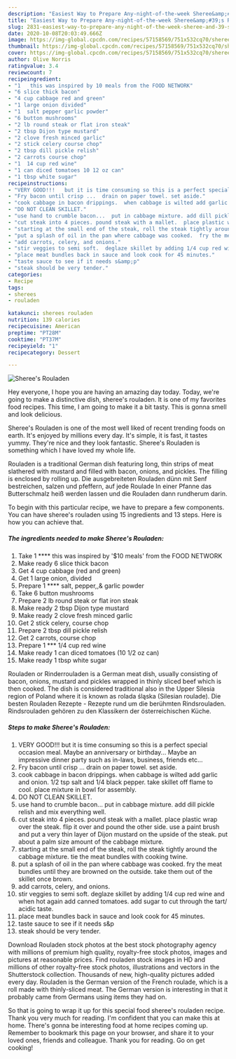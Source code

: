 ```yaml
---
description: "Easiest Way to Prepare Any-night-of-the-week Sheree&amp;#39;s Rouladen"
title: "Easiest Way to Prepare Any-night-of-the-week Sheree&amp;#39;s Rouladen"
slug: 2831-easiest-way-to-prepare-any-night-of-the-week-sheree-and-39-s-rouladen
date: 2020-10-08T20:03:49.666Z
image: https://img-global.cpcdn.com/recipes/57158569/751x532cq70/sherees-rouladen-recipe-main-photo.jpg
thumbnail: https://img-global.cpcdn.com/recipes/57158569/751x532cq70/sherees-rouladen-recipe-main-photo.jpg
cover: https://img-global.cpcdn.com/recipes/57158569/751x532cq70/sherees-rouladen-recipe-main-photo.jpg
author: Olive Norris
ratingvalue: 3.4
reviewcount: 7
recipeingredient:
- "1   this was inspired by 10 meals from the FOOD NETWORK"
- "6 slice thick bacon"
- "4 cup cabbage red and green"
- "1 large onion divided"
- "1  salt pepper garlic powder"
- "6 button mushrooms"
- "2 lb round steak or flat iron steak"
- "2 tbsp Dijon type mustard"
- "2 clove fresh minced garlic"
- "2 stick celery course chop"
- "2 tbsp dill pickle relish"
- "2 carrots course chop"
- "1  14 cup red wine"
- "1 can diced tomatoes 10 12 oz can"
- "1 tbsp white sugar"
recipeinstructions:
- "VERY GOOD!!!   but it is time consuming so this is a perfect special occasion meal.  Maybe an anniversary or birthday...  Maybe an impressive dinner party such as in-laws, business,  friends etc..."
- "Fry bacon until crisp ...  drain on paper towel. set aside."
- "cook cabbage in bacon drippings.  when cabbage is wilted add garlic and onion.  1/2 tsp salt and 1/4 black pepper. take skillet off flame to cool.  place mixture in bowl for assembly."
- "DO NOT CLEAN SKILLET."
- "use hand to crumble bacon...  put in cabbage mixture. add dill pickle relish and mix everything well."
- "cut steak into 4 pieces. pound steak with a mallet.  place plastic wrap over the steak. flip it over and pound the other side.  use a paint brush and put a very thin layer of Dijon mustard on the upside of the steak.  put about a palm size amount of the cabbage mixture."
- "starting at the small end of the steak, roll the steak tightly around the cabbage mixture.  tie the meat bundles with cooking twine."
- "put a splash of oil in the pan where cabbage was cooked.  fry the meat bundles until they are browned on the outside. take them out of the skillet once brown."
- "add carrots, celery, and onions."
- "stir veggies to semi soft.  deglaze skillet by adding 1/4 cup red wine and when hot again add canned tomatoes. add sugar to cut through the tart/ acidic taste."
- "place meat bundles back in sauce and look cook for 45 minutes."
- "taste sauce to see if it needs s&amp;p"
- "steak should be very tender."
categories:
- Recipe
tags:
- sherees
- rouladen

katakunci: sherees rouladen 
nutrition: 139 calories
recipecuisine: American
preptime: "PT28M"
cooktime: "PT37M"
recipeyield: "1"
recipecategory: Dessert

---
```



![Sheree&#39;s Rouladen](https://img-global.cpcdn.com/recipes/57158569/751x532cq70/sherees-rouladen-recipe-main-photo.jpg)

Hey everyone, I hope you are having an amazing day today. Today, we're going to make a distinctive dish, sheree&#39;s rouladen. It is one of my favorites food recipes. This time, I am going to make it a bit tasty. This is gonna smell and look delicious.

Sheree&#39;s Rouladen is one of the most well liked of recent trending foods on earth. It's enjoyed by millions every day. It's simple, it is fast, it tastes yummy. They're nice and they look fantastic. Sheree&#39;s Rouladen is something which I have loved my whole life.

Rouladen is a traditional German dish featuring long, thin strips of meat slathered with mustard and filled with bacon, onions, and pickles. The filling is enclosed by rolling up. Die ausgebreiteten Rouladen dünn mit Senf bestreichen, salzen und pfeffern, auf jede Roulade In einer Pfanne das Butterschmalz heiß werden lassen und die Rouladen dann rundherum darin.


To begin with this particular recipe, we have to prepare a few components. You can have sheree&#39;s rouladen using 15 ingredients and 13 steps. Here is how you can achieve that.

<!--inarticleads1-->

##### The ingredients needed to make Sheree&#39;s Rouladen:

1. Take 1 ****  this was inspired by &#39;$10 meals&#39; from the FOOD NETWORK
1. Make ready 6 slice thick bacon
1. Get 4 cup cabbage (red and green)
1. Get 1 large onion, divided
1. Prepare 1 **** salt, pepper,,&amp; garlic powder
1. Take 6 button mushrooms
1. Prepare 2 lb round steak or flat iron steak
1. Make ready 2 tbsp Dijon type mustard
1. Make ready 2 clove fresh minced garlic
1. Get 2 stick celery, course chop
1. Prepare 2 tbsp dill pickle relish
1. Get 2 carrots, course chop
1. Prepare 1 *** 1/4 cup red wine
1. Make ready 1 can diced tomatoes (10 1/2 oz can)
1. Make ready 1 tbsp white sugar


Rouladen or Rinderrouladen is a German meat dish, usually consisting of bacon, onions, mustard and pickles wrapped in thinly sliced beef which is then cooked. The dish is considered traditional also in the Upper Silesia region of Poland where it is known as rolada śląska (Silesian roulade). Die besten Rouladen Rezepte - Rezepte rund um die berühmten Rindsrouladen. Rindsrouladen gehören zu den Klassikern der österreichischen Küche. 

<!--inarticleads2-->

##### Steps to make Sheree&#39;s Rouladen:

1. VERY GOOD!!!   but it is time consuming so this is a perfect special occasion meal.  Maybe an anniversary or birthday...  Maybe an impressive dinner party such as in-laws, business,  friends etc...
1. Fry bacon until crisp ...  drain on paper towel. set aside.
1. cook cabbage in bacon drippings.  when cabbage is wilted add garlic and onion.  1/2 tsp salt and 1/4 black pepper. take skillet off flame to cool.  place mixture in bowl for assembly.
1. DO NOT CLEAN SKILLET.
1. use hand to crumble bacon...  put in cabbage mixture. add dill pickle relish and mix everything well.
1. cut steak into 4 pieces. pound steak with a mallet.  place plastic wrap over the steak. flip it over and pound the other side.  use a paint brush and put a very thin layer of Dijon mustard on the upside of the steak.  put about a palm size amount of the cabbage mixture.
1. starting at the small end of the steak, roll the steak tightly around the cabbage mixture.  tie the meat bundles with cooking twine.
1. put a splash of oil in the pan where cabbage was cooked.  fry the meat bundles until they are browned on the outside. take them out of the skillet once brown.
1. add carrots, celery, and onions.
1. stir veggies to semi soft.  deglaze skillet by adding 1/4 cup red wine and when hot again add canned tomatoes. add sugar to cut through the tart/ acidic taste.
1. place meat bundles back in sauce and look cook for 45 minutes.
1. taste sauce to see if it needs s&amp;p
1. steak should be very tender.


Download Rouladen stock photos at the best stock photography agency with millions of premium high quality, royalty-free stock photos, images and pictures at reasonable prices. Find rouladen stock images in HD and millions of other royalty-free stock photos, illustrations and vectors in the Shutterstock collection. Thousands of new, high-quality pictures added every day. Rouladen is the German version of the French roulade, which is a roll made with thinly-sliced meat. The German version is interesting in that it probably came from Germans using items they had on. 

So that is going to wrap it up for this special food sheree&#39;s rouladen recipe. Thank you very much for reading. I'm confident that you can make this at home. There's gonna be interesting food at home recipes coming up. Remember to bookmark this page on your browser, and share it to your loved ones, friends and colleague. Thank you for reading. Go on get cooking!
